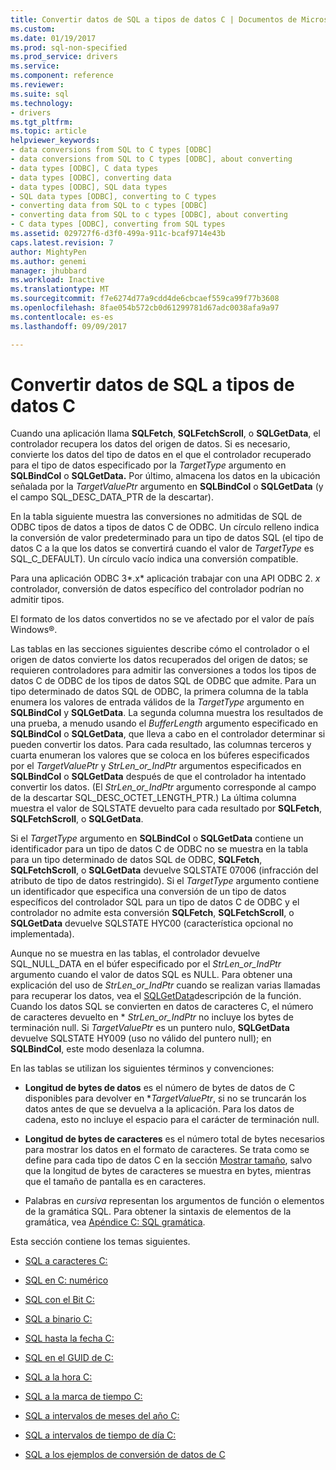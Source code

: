 ```yaml
---
title: Convertir datos de SQL a tipos de datos C | Documentos de Microsoft
ms.custom: 
ms.date: 01/19/2017
ms.prod: sql-non-specified
ms.prod_service: drivers
ms.service: 
ms.component: reference
ms.reviewer: 
ms.suite: sql
ms.technology:
- drivers
ms.tgt_pltfrm: 
ms.topic: article
helpviewer_keywords:
- data conversions from SQL to C types [ODBC]
- data conversions from SQL to C types [ODBC], about converting
- data types [ODBC], C data types
- data types [ODBC], converting data
- data types [ODBC], SQL data types
- SQL data types [ODBC], converting to C types
- converting data from SQL to c types [ODBC]
- converting data from SQL to c types [ODBC], about converting
- C data types [ODBC], converting from SQL types
ms.assetid: 029727f6-d3f0-499a-911c-bcaf9714e43b
caps.latest.revision: 7
author: MightyPen
ms.author: genemi
manager: jhubbard
ms.workload: Inactive
ms.translationtype: MT
ms.sourcegitcommit: f7e6274d77a9cdd4de6cbcaef559ca99f77b3608
ms.openlocfilehash: 8fae054b572cb0d61299781d67adc0038afa9a97
ms.contentlocale: es-es
ms.lasthandoff: 09/09/2017

---
```

# <a name="converting-data-from-sql-to-c-data-types"></a>Convertir datos de SQL a tipos de datos C
Cuando una aplicación llama **SQLFetch**, **SQLFetchScroll**, o **SQLGetData**, el controlador recupera los datos del origen de datos. Si es necesario, convierte los datos del tipo de datos en el que el controlador recuperado para el tipo de datos especificado por la *TargetType* argumento en **SQLBindCol** o **SQLGetData.** Por último, almacena los datos en la ubicación señalada por la *TargetValuePtr* argumento en **SQLBindCol** o **SQLGetData** (y el campo SQL_DESC_DATA_PTR de la descartar).  
  
 En la tabla siguiente muestra las conversiones no admitidas de SQL de ODBC tipos de datos a tipos de datos C de ODBC. Un círculo relleno indica la conversión de valor predeterminado para un tipo de datos SQL (el tipo de datos C a la que los datos se convertirá cuando el valor de *TargetType* es SQL_C_DEFAULT). Un círculo vacío indica una conversión compatible.  
  
 Para una aplicación ODBC 3*.x* aplicación trabajar con una API ODBC 2. *x* controlador, conversión de datos específico del controlador podrían no admitir tipos.  
  
 El formato de los datos convertidos no se ve afectado por el valor de país Windows®.  
  
 Las tablas en las secciones siguientes describe cómo el controlador o el origen de datos convierte los datos recuperados del origen de datos; se requieren controladores para admitir las conversiones a todos los tipos de datos C de ODBC de los tipos de datos SQL de ODBC que admite. Para un tipo determinado de datos SQL de ODBC, la primera columna de la tabla enumera los valores de entrada válidos de la *TargetType* argumento en **SQLBindCol** y **SQLGetData**. La segunda columna muestra los resultados de una prueba, a menudo usando el *BufferLength* argumento especificado en **SQLBindCol** o **SQLGetData**, que lleva a cabo en el controlador determinar si pueden convertir los datos. Para cada resultado, las columnas terceros y cuarta enumeran los valores que se coloca en los búferes especificados por el *TargetValuePtr* y *StrLen_or_IndPtr* argumentos especificados en **SQLBindCol** o **SQLGetData** después de que el controlador ha intentado convertir los datos. (El *StrLen_or_IndPtr* argumento corresponde al campo de la descartar SQL_DESC_OCTET_LENGTH_PTR.) La última columna muestra el valor de SQLSTATE devuelto para cada resultado por **SQLFetch**, **SQLFetchScroll**, o **SQLGetData**.  
  
 Si el *TargetType* argumento en **SQLBindCol** o **SQLGetData** contiene un identificador para un tipo de datos C de ODBC no se muestra en la tabla para un tipo determinado de datos SQL de ODBC,  **SQLFetch**, **SQLFetchScroll**, o **SQLGetData** devuelve SQLSTATE 07006 (infracción del atributo de tipo de datos restringido). Si el *TargetType* argumento contiene un identificador que especifica una conversión de un tipo de datos específicos del controlador SQL para un tipo de datos C de ODBC y el controlador no admite esta conversión **SQLFetch**, **SQLFetchScroll**, o **SQLGetData** devuelve SQLSTATE HYC00 (característica opcional no implementada).  
  
 Aunque no se muestra en las tablas, el controlador devuelve SQL_NULL_DATA en el búfer especificado por el *StrLen_or_IndPtr* argumento cuando el valor de datos SQL es NULL. Para obtener una explicación del uso de *StrLen_or_IndPtr* cuando se realizan varias llamadas para recuperar los datos, vea el [SQLGetData](../../../odbc/reference/syntax/sqlgetdata-function.md)descripción de la función. Cuando los datos SQL se convierten en datos de caracteres C, el número de caracteres devuelto en \* *StrLen_or_IndPtr* no incluye los bytes de terminación null. Si *TargetValuePtr* es un puntero nulo, **SQLGetData** devuelve SQLSTATE HY009 (uso no válido del puntero null); en **SQLBindCol**, este modo desenlaza la columna.  
  
 En las tablas se utilizan los siguientes términos y convenciones:  
  
-   **Longitud de bytes de datos** es el número de bytes de datos de C disponibles para devolver en **TargetValuePtr*, si no se truncarán los datos antes de que se devuelva a la aplicación. Para los datos de cadena, esto no incluye el espacio para el carácter de terminación null.  
  
-   **Longitud de bytes de caracteres** es el número total de bytes necesarios para mostrar los datos en el formato de caracteres. Se trata como se define para cada tipo de datos C en la sección [Mostrar tamaño](../../../odbc/reference/appendixes/display-size.md), salvo que la longitud de bytes de caracteres se muestra en bytes, mientras que el tamaño de pantalla es en caracteres.  
  
-   Palabras en *cursiva* representan los argumentos de función o elementos de la gramática SQL. Para obtener la sintaxis de elementos de la gramática, vea [Apéndice C: SQL gramática](../../../odbc/reference/appendixes/appendix-c-sql-grammar.md).  
  
 Esta sección contiene los temas siguientes.  
  
-   [SQL a caracteres C:](../../../odbc/reference/appendixes/sql-to-c-character.md)  
  
-   [SQL en C: numérico](../../../odbc/reference/appendixes/sql-to-c-numeric.md)  
  
-   [SQL con el Bit C:](../../../odbc/reference/appendixes/sql-to-c-bit.md)  
  
-   [SQL a binario C:](../../../odbc/reference/appendixes/sql-to-c-binary.md)  
  
-   [SQL hasta la fecha C:](../../../odbc/reference/appendixes/sql-to-c-date.md)  
  
-   [SQL en el GUID de C:](../../../odbc/reference/appendixes/sql-to-c-guid.md)  
  
-   [SQL a la hora C:](../../../odbc/reference/appendixes/sql-to-c-time.md)  
  
-   [SQL a la marca de tiempo C:](../../../odbc/reference/appendixes/sql-to-c-timestamp.md)  
  
-   [SQL a intervalos de meses del año C:](../../../odbc/reference/appendixes/sql-to-c-year-month-intervals.md)  
  
-   [SQL a intervalos de tiempo de día C:](../../../odbc/reference/appendixes/sql-to-c-day-time-intervals.md)  
  
-   [SQL a los ejemplos de conversión de datos de C](../../../odbc/reference/appendixes/sql-to-c-data-conversion-examples.md)

